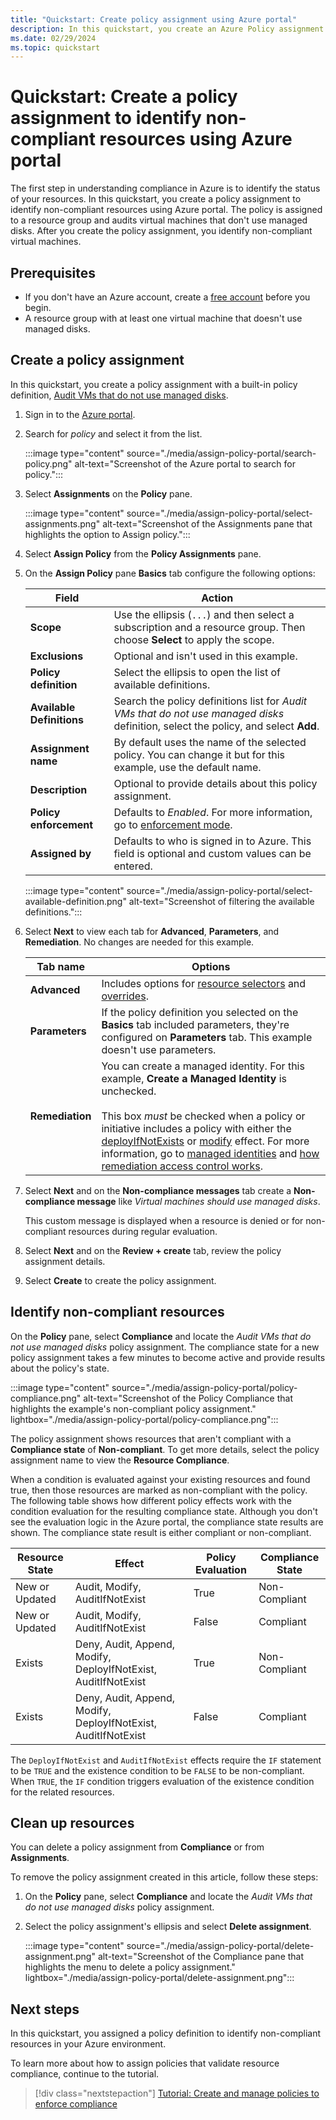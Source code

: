 ```yaml
---
title: "Quickstart: Create policy assignment using Azure portal"
description: In this quickstart, you create an Azure Policy assignment to identify non-compliant resources using Azure portal.
ms.date: 02/29/2024
ms.topic: quickstart
---
```


# Quickstart: Create a policy assignment to identify non-compliant resources using Azure portal

The first step in understanding compliance in Azure is to identify the status of your resources. In this quickstart, you create a policy assignment to identify non-compliant resources using Azure portal. The policy is assigned to a resource group and audits virtual machines that don't use managed disks. After you create the policy assignment, you identify non-compliant virtual machines.

## Prerequisites

- If you don't have an Azure account, create a [free account](https://azure.microsoft.com/free/?WT.mc_id=A261C142F) before you begin.
- A resource group with at least one virtual machine that doesn't use managed disks.

## Create a policy assignment

In this quickstart, you create a policy assignment with a built-in policy definition, [Audit VMs that do not use managed disks](https://github.com/Azure/azure-policy/blob/master/built-in-policies/policyDefinitions/Compute/VMRequireManagedDisk_Audit.json).

1. Sign in to the [Azure portal](https://portal.azure.com).
1. Search for _policy_ and select it from the list.

   :::image type="content" source="./media/assign-policy-portal/search-policy.png" alt-text="Screenshot of the Azure portal to search for policy.":::

1. Select **Assignments** on the **Policy** pane.

   :::image type="content" source="./media/assign-policy-portal/select-assignments.png" alt-text="Screenshot of the Assignments pane that highlights the option to Assign policy.":::

1. Select **Assign Policy** from the **Policy Assignments** pane.

1. On the **Assign Policy** pane **Basics** tab configure the following options:

   | Field | Action |
   | ---- | ---- |
   | **Scope** | Use the ellipsis (`...`) and then select a subscription and a resource group. Then choose **Select** to apply the scope. |
   | **Exclusions** | Optional and isn't used in this example. |
   | **Policy definition** | Select the ellipsis to open the list of available definitions. |
   | **Available Definitions** | Search the policy definitions list for _Audit VMs that do not use managed disks_ definition, select the policy, and select **Add**. |
   | **Assignment name** | By default uses the name of the selected policy. You can change it but for this example, use the default name. |
   | **Description** | Optional to provide details about this policy assignment. |
   | **Policy enforcement** | Defaults to _Enabled_. For more information, go to [enforcement mode](./concepts/assignment-structure.md#enforcement-mode). |
   | **Assigned by** | Defaults to who is signed in to Azure. This field is optional and custom values can be entered. |

   :::image type="content" source="./media/assign-policy-portal/select-available-definition.png" alt-text="Screenshot of filtering the available definitions.":::

1. Select **Next** to view each tab for **Advanced**, **Parameters**, and **Remediation**. No changes are needed for this example.

   | Tab name | Options |
   | ---- | ---- |
   | **Advanced** | Includes options for [resource selectors](./concepts/assignment-structure.md#resource-selectors) and [overrides](./concepts/assignment-structure.md#overrides). |
   | **Parameters** | If the policy definition you selected on the **Basics** tab included parameters, they're configured on **Parameters** tab. This example doesn't use parameters. |
   | **Remediation** | You can create a managed identity. For this example, **Create a Managed Identity** is unchecked. <br><br> This box _must_ be checked when a policy or initiative includes a policy with either the [deployIfNotExists](./concepts/effects.md#deployifnotexists) or [modify](./concepts/effects.md#modify) effect. For more information, go to [managed identities](../../active-directory/managed-identities-azure-resources/overview.md) and [how remediation access control works](./how-to/remediate-resources.md#how-remediation-access-control-works). |

1. Select **Next** and on the **Non-compliance messages** tab create a **Non-compliance message** like _Virtual machines should use managed disks_.

   This custom message is displayed when a resource is denied or for non-compliant resources during regular evaluation.

1. Select **Next** and on the **Review + create** tab, review the policy assignment details.

1. Select **Create** to create the policy assignment.

## Identify non-compliant resources

On the **Policy** pane, select **Compliance** and locate the _Audit VMs that do not use managed disks_ policy assignment. The compliance state for a new policy assignment takes a few minutes to become active and provide results about the policy's state.

:::image type="content" source="./media/assign-policy-portal/policy-compliance.png" alt-text="Screenshot of the Policy Compliance that highlights the example's non-compliant policy assignment." lightbox="./media/assign-policy-portal/policy-compliance.png":::

The policy assignment shows resources that aren't compliant with a **Compliance state** of **Non-compliant**. To get more details, select the policy assignment name to view the **Resource Compliance**.

When a condition is evaluated against your existing resources and found true, then those resources are marked as non-compliant with the policy. The following table shows how different policy effects work with the condition evaluation for the resulting compliance state. Although you don't see the evaluation logic in the Azure portal, the compliance state results are shown. The compliance state result is either compliant or non-compliant.

| Resource State | Effect | Policy Evaluation | Compliance State |
| --- | --- | --- | --- |
| New or Updated | Audit, Modify, AuditIfNotExist | True | Non-Compliant |
| New or Updated | Audit, Modify, AuditIfNotExist | False | Compliant |
| Exists | Deny, Audit, Append, Modify, DeployIfNotExist, AuditIfNotExist | True | Non-Compliant |
| Exists | Deny, Audit, Append, Modify, DeployIfNotExist, AuditIfNotExist | False | Compliant |

The `DeployIfNotExist` and `AuditIfNotExist` effects require the `IF` statement to be `TRUE` and the existence condition to be `FALSE` to be non-compliant. When `TRUE`, the `IF` condition triggers evaluation of the existence condition for the related resources.

## Clean up resources

You can delete a policy assignment from **Compliance** or from **Assignments**.

To remove the policy assignment created in this article, follow these steps:

1. On the **Policy** pane, select **Compliance** and locate the _Audit VMs that do not use managed disks_ policy assignment.

1. Select the policy assignment's ellipsis and select **Delete assignment**.

   :::image type="content" source="./media/assign-policy-portal/delete-assignment.png" alt-text="Screenshot of the Compliance pane that highlights the menu to delete a policy assignment." lightbox="./media/assign-policy-portal/delete-assignment.png":::

## Next steps

In this quickstart, you assigned a policy definition to identify non-compliant resources in your Azure environment.

To learn more about how to assign policies that validate resource compliance, continue to the tutorial.

> [!div class="nextstepaction"]
> [Tutorial: Create and manage policies to enforce compliance](./tutorials/create-and-manage.md)
